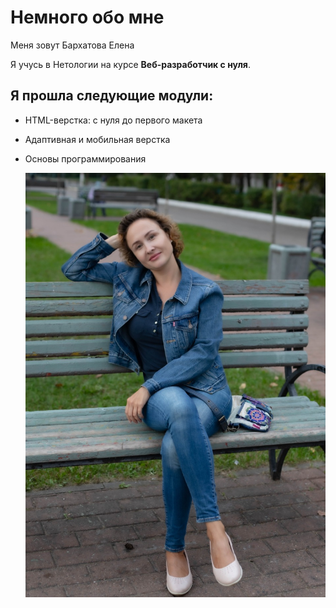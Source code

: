 # Немного обо мне

Меня зовут Бархатова Елена

Я учусь в Нетологии на курсе **Веб-разработчик с нуля**.

## Я прошла следующие модули:
- HTML-верстка: с нуля до первого макета
- Адаптивная и мобильная верстка
- Основы программирования
  
  ![Моя фотография](img/IMG-20210921-WA0006.jpg)